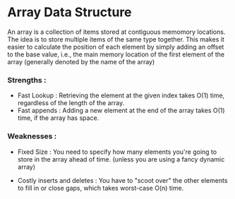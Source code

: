 # Array Data Structure
An array is a collection of items stored at contiguous memomory locations. The idea is to store multiple items of the same type together. This makes it easier to calculate the position of each element by simply adding an offset to the base value, i.e., the main memory location of the first element of the array (generally denoted by the name of the array)


### Strengths :
- Fast Lookup : Retrieving the element at the given index takes O(1) time, regardless of the length of the array.
- Fast appends : Adding a new element at the end of the array takes O(1) time, if the array has space.


### Weaknesses : 
- Fixed Size : You need to specify how many elements you're going to store in the array ahead of time. (unless you are using a fancy dynamic array)

- Costly inserts and deletes : You have to "scoot over" the other elements to fill in or close gaps, which takes worst-case O(n) time.